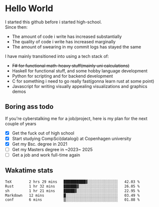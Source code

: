 # Hello World

I started this github before i started high-school.  
Since then:
- The amount of code i write has increased substantially
- The quality of code i write has increased marginally
- The amount of swearing in my commit logs has stayed the same

I have mainly transitioned into using a tech stack of:
- ~~F# for functional math-heavy stuff(mainly uni calculations)~~
- Haskell for functional stuff, and some hobby language development
- Python for scripting and for backend development
- C for something i need to go really fast(gonna learn rust at some point)
- Javascript for writing visually appealing visualizations and graphics demos

## Boring ass todo
If you're cyberstalking me for a job/project, here is my plan for the next couple of years
- [x] Get the fuck out of high school
- [x] Start studying CompSci(datalogi) at Copenhagen university
- [x] Get my Bsc. degree in 2021
- [ ] Get my Masters degree in ~2023~ 2025
- [ ] Get a job and work full-time again

## Wakatime stats
<!--START_SECTION:waka-->

```txt
TeX        2 hrs 29 mins   ██████████▓░░░░░░░░░░░░░░   42.03 %
Rust       1 hr 32 mins    ██████▓░░░░░░░░░░░░░░░░░░   26.05 %
sh         1 hr 21 mins    █████▓░░░░░░░░░░░░░░░░░░░   22.95 %
Markdown   12 mins         █░░░░░░░░░░░░░░░░░░░░░░░░   03.49 %
conf       6 mins          ▒░░░░░░░░░░░░░░░░░░░░░░░░   01.88 %
```

<!--END_SECTION:waka-->
